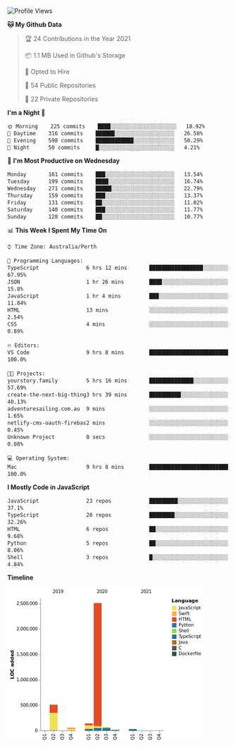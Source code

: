 <!--START_SECTION:waka-->
![Profile Views](http://img.shields.io/badge/Profile%20Views-0-blue)

**🐱 My Github Data** 

> 🏆 24 Contributions in the Year 2021
 > 
> 📦 1.1 MB Used in Github's Storage 
 > 
> 💼 Opted to Hire
 > 
> 📜 54 Public Repositories 
 > 
> 🔑 22 Private Repositories  
 > 
**I'm a Night 🦉** 

```text
🌞 Morning    225 commits    ████░░░░░░░░░░░░░░░░░░░░░   18.92% 
🌆 Daytime    316 commits    ██████░░░░░░░░░░░░░░░░░░░   26.58% 
🌃 Evening    598 commits    ████████████░░░░░░░░░░░░░   50.29% 
🌙 Night      50 commits     █░░░░░░░░░░░░░░░░░░░░░░░░   4.21%

```
📅 **I'm Most Productive on Wednesday** 

```text
Monday       161 commits    ███░░░░░░░░░░░░░░░░░░░░░░   13.54% 
Tuesday      199 commits    ████░░░░░░░░░░░░░░░░░░░░░   16.74% 
Wednesday    271 commits    █████░░░░░░░░░░░░░░░░░░░░   22.79% 
Thursday     159 commits    ███░░░░░░░░░░░░░░░░░░░░░░   13.37% 
Friday       131 commits    ██░░░░░░░░░░░░░░░░░░░░░░░   11.02% 
Saturday     140 commits    ███░░░░░░░░░░░░░░░░░░░░░░   11.77% 
Sunday       128 commits    ██░░░░░░░░░░░░░░░░░░░░░░░   10.77%

```


📊 **This Week I Spent My Time On** 

```text
⌚︎ Time Zone: Australia/Perth

💬 Programming Languages: 
TypeScript               6 hrs 12 mins       █████████████████░░░░░░░░   67.95% 
JSON                     1 hr 26 mins        ████░░░░░░░░░░░░░░░░░░░░░   15.8% 
JavaScript               1 hr 4 mins         ███░░░░░░░░░░░░░░░░░░░░░░   11.84% 
HTML                     13 mins             ░░░░░░░░░░░░░░░░░░░░░░░░░   2.54% 
CSS                      4 mins              ░░░░░░░░░░░░░░░░░░░░░░░░░   0.89%

🔥 Editors: 
VS Code                  9 hrs 8 mins        █████████████████████████   100.0%

🐱‍💻 Projects: 
yourstory.family         5 hrs 16 mins       ██████████████░░░░░░░░░░░   57.69% 
create-the-next-big-thing3 hrs 39 mins       ██████████░░░░░░░░░░░░░░░   40.13% 
adventuresailing.com.au  9 mins              ░░░░░░░░░░░░░░░░░░░░░░░░░   1.65% 
netlify-cms-oauth-firebas2 mins              ░░░░░░░░░░░░░░░░░░░░░░░░░   0.45% 
Unknown Project          0 secs              ░░░░░░░░░░░░░░░░░░░░░░░░░   0.08%

💻 Operating System: 
Mac                      9 hrs 8 mins        █████████████████████████   100.0%

```

**I Mostly Code in JavaScript** 

```text
JavaScript               23 repos            █████████░░░░░░░░░░░░░░░░   37.1% 
TypeScript               20 repos            ████████░░░░░░░░░░░░░░░░░   32.26% 
HTML                     6 repos             ██░░░░░░░░░░░░░░░░░░░░░░░   9.68% 
Python                   5 repos             ██░░░░░░░░░░░░░░░░░░░░░░░   8.06% 
Shell                    3 repos             █░░░░░░░░░░░░░░░░░░░░░░░░   4.84%

```


**Timeline**

![Chart not found](https://raw.githubusercontent.com/NWylynko/NWylynko/master/charts/bar_graph.png) 


<!--END_SECTION:waka-->
